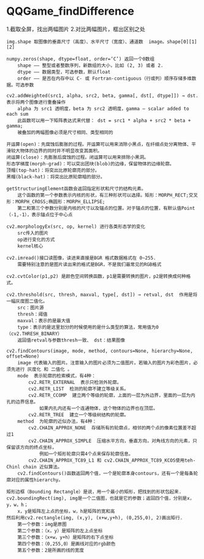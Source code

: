 # QQGame_findDifference

1.截取全屏，找出两幅图片
2.对比两幅图片，框出区别之处

    img.shape 取图像的垂直尺寸（高度）、水平尺寸（宽度）、通道数  image。shape[0][1][2]

    numpy.zeros(shape, dtype=float, order=‘C’) 返回一个0数组
        shape —— 整型或者整数序列，新数组的大小，比如 (2, 3) 或者 2.
        dtype —— 数据类型，可选参数，默认float
        order —— 是否在内存中以 C- 或 Fortran-contiguous（行或列）顺序存储多维数据。可选参数

    cv2.addWeighted(src1, alpha, src2, beta, gamma[, dst[, dtype]]) → dst.表示将两个图像进行重叠操作
        alpha 为 src1 透明度，beta 为 src2 透明度，gamma – scalar added to each sum
        此函数可以用一下矩阵表达式来代替： dst = src1 * alpha + src2 * beta + gamma;
        被叠加的两幅图像必须是尺寸相同、类型相同的
        
    开运算(open)：先腐蚀后膨胀的过程。开运算可以用来消除小黑点，在纤细点处分离物体、平滑较大物体的边界的同时并不明显改变其面积。
    闭运算(close)：先膨胀后腐蚀的过程。闭运算可以用来排除小黑洞。
    形态学梯度(morph-grad)：可以突出团块(blob)的边缘，保留物体的边缘轮廓。
    顶帽(top-hat)：将突出比原轮廓亮的部分。
    黑帽(black-hat)：将突出比原轮廓暗的部分。
    
    getStructuringElement函数会返回指定形状和尺寸的结构元素。
        这个函数的第一个参数表示内核的形状，有三种形状可以选择。矩形：MORPH_RECT;交叉形：MORPH_CROSS;椭圆形：MORPH_ELLIPSE;
        第二和第三个参数分别是内核的尺寸以及锚点的位置。对于锚点的位置，有默认值Point（-1,-1），表示锚点位于中心点
    
    cv2.morphologyEx(src, op, kernel) 进行各类形态学的变化
        src传入的图片
        op进行变化的方式
        kernel核心

    cv2.imread()接口读图像，读进来直接是BGR 格式数据格式在 0~255.
        需要特别注意的是图片读出来的格式是BGR，不是我们最常见的RGB格式
    
    cv2.cvtColor(p1,p2) 是颜色空间转换函数，p1是需要转换的图片，p2是转换成何种格式。
    
    cv2.threshold(src, thresh, maxval, type[, dst]) → retval, dst  作用是将一幅灰度图二值化。
        src：图片源
        thresh：阈值
        maxval：表示的是最大值
        type：表示的是这里划分的时候使用的是什么类型的算法，常用值为0（cv2.THRESH_BINARY）
        返回值retval与参数thresh一致、 dst：结果图像
        
    cv2.findContours(image, mode, method, contours=None, hierarchy=None, offset=None)
        image 代表输入的图片。注意输入的图片必须为二值图片。若输入的图片为彩色图片，必须先进行 灰度化 和 二值化 。
        mode  表示轮廓的检索模式，有4种：
            cv2.RETR_EXTERNAL  表示只检测外轮廓。
            cv2.RETR_LIST  检测的轮廓不建立等级关系。
            cv2.RETR_CCOMP  建立两个等级的轮廓，上面的一层为外边界，里面的一层为内孔的边界信息。
                如果内孔内还有一个连通物体，这个物体的边界也在顶层。
            cv2.RETR_TREE  建立一个等级树结构的轮廓。
        method  为轮廓的近似办法，有4种：
            cv2.CHAIN_APPROX_NONE  存储所有的轮廓点，相邻的两个点的像素位置差不超过1
            cv2.CHAIN_APPROX_SIMPLE  压缩水平方向，垂直方向，对角线方向的元素，只保留该方向的终点坐标，
                例如一个矩形轮廓只需4个点来保存轮廓信息。
            cv2.CHAIN_APPROX_TC89_L1 和 cv2.CHAIN_APPROX_TC89_KCOS使用teh-Chinl chain 近似算法。   
        cv2.findContours()函数返回两个值，一个是轮廓本身contours，还有一个是每条轮廓对应的属性hierarchy。
        
    矩形边框（Bounding Rectangle）是说，用一个最小的矩形，把找到的形状包起来.
    cv2.boundingRect(img), img是一个二值图，也就是它的参数；返回四个值，分别是x，y，w，h；
        x，y是矩阵左上点的坐标，w，h是矩阵的宽和高
    然后利用cv2.rectangle(img, (x,y), (x+w,y+h), (0,255,0), 2)画出矩行.
        第一个参数：img是原图
        第二个参数：（x，y）是矩阵的左上点坐标
        第三个参数：（x+w，y+h）是矩阵的右下点坐标
        第四个参数：（0,255,0）是画线对应的rgb颜色
        第五个参数：2是所画的线的宽度
